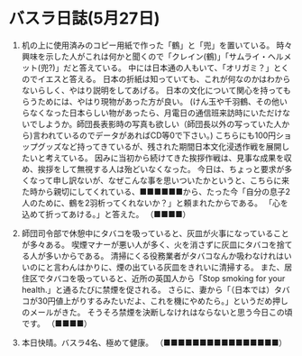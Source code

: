 # バスラ日誌(5月27日)

1. 机の上に使用済みのコピー用紙で作った「鶴」と「兜」を置いている。
   時々興味を示した人がこれは何かと聞くので「クレイン(鶴)」「サムライ・ヘルメット(兜?)」だと答えている。
   中には日本通の人もいて、「オリガミ？」とくのでイエスと答える。
   日本の折紙は知っていても、これが何なのかはわからないらしく、やはり説明をしてあげる。
   日本の文化について関心を持ってもらうためには、やはり現物があった方が良い。
   (けん玉や千羽鶴、その他いらなくなった日本らしい物があったら、月電日の通信班来訪時にいただけないでしようか。師団長表影時の写真も欲しい（師団長以外の写っていた人から)言われているのでデータがあればCD等0で下さい。)
   こちらにも100円ショップグッズなど持ってきているが、残された期間日本文化浸透作戦を展開したいと考えている。
   因みに当初から続けてきた挨拶作戦は、見事な成果を収め、挨拶をして無視する人は殆どいなくなった。
   今日は、ちょっと要求が多くなって申し訳ないが、なぜこんな事を思いついたかというと、こちらに来た時から親切にしてくれている、■■■■■■から、たった今「自分の息子2人のために、鶴を2羽析ってくれないか？」と頼まれたからである。
   「心を込めて折ってあける。」と答えた。
   （■■■■）

2. 師団司令部で休憩中にタバコを吸っていると、灰皿が火事になっていることが多々ある。
   喫煙マナーが悪い人が多く、火を消さずに灰皿にタバコを捨てる人が多いからである。
   清掃にくる役務業者がタバコなんか吸わなけれはいいのにと言わんはかりに、煙の出ている灰皿をきれいに清掃する。
   また、居住区でタバコを吸っていると、近所の英国人から「Stop smoking for your health.」と通るたびに禁煙を促される。
   さらに、妻から「（日本では）タバコが30円値上がりするみたいだよ、これを機にやめたら。」というだめ押しのメールがきた。
   そうそろ禁煙を決断しなけれはならないと思う今日この頃です。
   （■■■■）

3. 本日快晴。バスラ4名、極めて健康。
   （■■■■■■■■■■■■■■■■）
